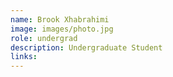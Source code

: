 ```yaml
---
name: Brook Xhabrahimi
image: images/photo.jpg
role: undergrad
description: Undergraduate Student
links:
---
```


